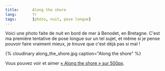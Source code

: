 ```yaml
---
title:      Along the shore
lang:       fr
tags:       [photo, nuit, pose longue]
---
```


Voici une photo faite de nuit en bord de mer à Benodet, en Bretagne. C'est ma première tentative de pose longue sur un tel sujet, et même si je pense pouvoir faire vraiment mieux, je trouve que c'est déjà pas si mal !

{% cloudinary along_the_shore.jpg caption="Along the shore" %}

Vous pouvez voir et aimer [« Along the shore » sur 500px](http://500px.com/photo/407078).
